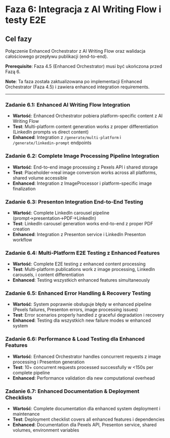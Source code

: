 # Faza 6: Integracja z AI Writing Flow i testy E2E

## Cel fazy
Połączenie Enhanced Orchestrator z AI Writing Flow oraz walidacja całościowego przepływu publikacji (end-to-end).

**Prerequisite**: Faza 4.5 (Enhanced Orchestrator) musi być ukończona przed Fazą 6.

**Note**: Ta faza została zaktualizowana po implementacji Enhanced Orchestrator (Faza 4.5) i zawiera enhanced integration requirements.

---

### Zadanie 6.1: Enhanced AI Writing Flow Integration
- **Wartość**: Enhanced Orchestrator pobiera platform-specific content z AI Writing Flow
- **Test**: Multi-platform content generation works z proper differentiation (LinkedIn prompts vs direct content)
- **Enhanced**: Integration z `/generate/multi-platform` i `/generate/linkedin-prompt` endpoints

### Zadanie 6.2: Complete Image Processing Pipeline Integration  
- **Wartość**: End-to-end image processing z Pexels API i shared storage
- **Test**: Placeholder→real image conversion works across all platforms, shared volume accessible
- **Enhanced**: Integration z ImageProcessor i platform-specific image finalization

### Zadanie 6.3: Presenton Integration End-to-End Testing
- **Wartość**: Complete LinkedIn carousel pipeline (prompt→presentation→PDF→LinkedIn)
- **Test**: LinkedIn carousel generation works end-to-end z proper PDF creation
- **Enhanced**: Integration z Presenton service i LinkedIn Presenton workflow

### Zadanie 6.4: Multi-Platform E2E Testing z Enhanced Features
- **Wartość**: Complete E2E testing z enhanced content processing
- **Test**: Multi-platform publications work z image processing, LinkedIn carousels, i content differentiation
- **Enhanced**: Testing wszystkich enhanced features simultaneously

### Zadanie 6.5: Enhanced Error Handling & Recovery Testing
- **Wartość**: System poprawnie obsługuje błędy w enhanced pipeline (Pexels failures, Presenton errors, image processing issues)
- **Test**: Error scenarios properly handled z graceful degradation i recovery
- **Enhanced**: Testing dla wszystkich new failure modes w enhanced system

### Zadanie 6.6: Performance & Load Testing dla Enhanced Features
- **Wartość**: Enhanced Orchestrator handles concurrent requests z image processing i Presenton generation
- **Test**: 10+ concurrent requests processed successfully w <150s per complete pipeline
- **Enhanced**: Performance validation dla new computational overhead

### Zadanie 6.7: Enhanced Documentation & Deployment Checklists
- **Wartość**: Complete documentation dla enhanced system deployment i maintenance
- **Test**: Deployment checklist covers all enhanced features i dependencies
- **Enhanced**: Documentation dla Pexels API, Presenton service, shared volumes, environment variables